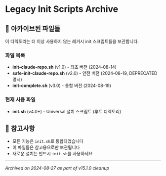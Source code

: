 # Legacy Init Scripts Archive

## 📁 아카이브된 파일들

이 디렉토리는 더 이상 사용하지 않는 레거시 init 스크립트들을 보관합니다.

### 파일 목록
- **init-claude-repo.sh** (v1.0) - 최초 버전 (2024-08-14)
- **safe-init-claude-repo.sh** (v2.0) - 안전 버전 (2024-08-19, DEPRECATED 명시)  
- **init-complete.sh** (v3.0) - 통합 버전 (2024-08-19)

### 현재 사용 파일
- **init.sh** (v4.0+) - Universal 설치 스크립트 (루트 디렉토리)

## 📌 참고사항
- 모든 기능은 `init.sh`로 통합되었습니다
- 이 파일들은 참고용으로만 보관됩니다
- 새로운 설치는 반드시 `init.sh`를 사용하세요

---
*Archived on 2024-08-27 as part of v15.1.0 cleanup*